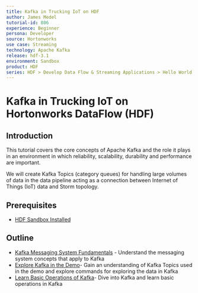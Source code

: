 ```yaml
---
title: Kafka in Trucking IoT on HDF
author: James Medel
tutorial-id: 806
experience: Beginner
persona: Developer
source: Hortonworks
use case: Streaming
technology: Apache Kafka
release: hdf-3.1
environment: Sandbox
product: HDF
series: HDF > Develop Data Flow & Streaming Applications > Hello World
---
```


# Kafka in Trucking IoT on Hortonworks DataFlow (HDF)

## Introduction

This tutorial covers the core concepts of Apache Kafka and the role it plays in an environment in which reliability, scalability, durability and performance are important.

We will create Kafka Topics (category queues) for handling large volumes of data in the data pipeline acting as a connection between Internet of Things (IoT) data and Storm topology.

## Prerequisites

- [HDF Sandbox Installed](https://hortonworks.com/downloads/#sandbox)

## Outline

- [Kafka Messaging System Fundamentals](https://hortonworks.com/tutorial/kafka-in-trucking-iot-on-hdf/section/1/) - Understand the messaging system concepts that apply to Kafka
- [Explore Kafka in the Demo](https://hortonworks.com/tutorial/kafka-in-trucking-iot-on-hdf/section/2/)- Gain an understanding of Kafka Topics used in the demo and explore commands for exploring the data in Kafka
- [Learn Basic Operations of Kafka](https://hortonworks.com/tutorial/kafka-in-trucking-iot-on-hdf/section/3/)- Dive into Kafka and learn basic operations in Kafka
